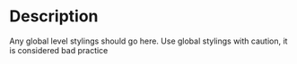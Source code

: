 # Description

Any global level stylings should go here. Use global stylings with caution, it is considered bad practice
